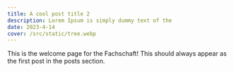 ```yaml
---
title: A cool post title 2
description: Lorem Ipsum is simply dummy text of the
date: 2023-4-14
cover: /src/static/tree.webp
---
```


This is the welcome page for the Fachschaft! This should always appear as the first post in the posts section.
